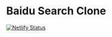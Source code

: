 # Baidu Search Clone

[![Netlify Status](https://api.netlify.com/api/v1/badges/e7ea2789-7008-4b6e-bd94-6e549eaa13c5/deploy-status)](https://app.netlify.com/sites/baidu-search-clone/deploys)